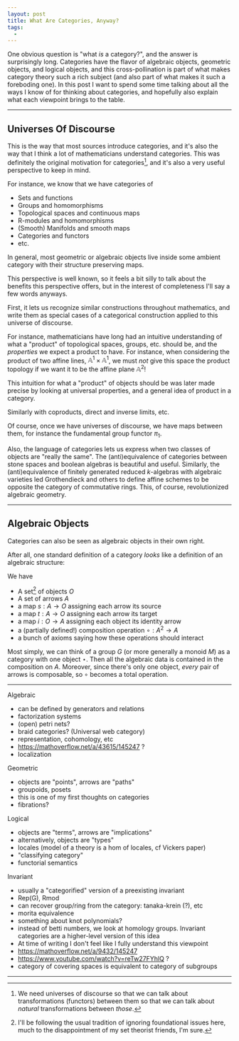 ```yaml
---
layout: post
title: What Are Categories, Anyway?
tags:
  - 
---
```


One obvious question is "what _is_ a category?", and the answer is 
surprisingly long. Categories have the flavor of algebraic objects,
geometric objects, and logical objects, and this cross-pollination 
is part of what makes category theory such a rich subject (and also
part of what makes it such a foreboding one). In this post I want to 
spend some time talking about all the ways I know of for thinking about
categories, and hopefully also explain what each viewpoint brings to the
table.

---

## Universes Of Discourse

This is the way that most sources introduce categories, and it's also
the way that I think a lot of mathematicians understand categories. 
This was definitely the original motivation for categories[^1], and it's
also a very useful perspective to keep in mind.

For instance, we know that we have categories of 

 - Sets and functions
 - Groups and homomorphisms
 - Topological spaces and continuous maps
 - R-modules and homomorphisms
 - (Smooth) Manifolds and smooth maps
 - Categories and functors
 - etc.

In general, most geometric or algebraic objects live inside some
ambient category with their structure preserving maps. 

This perspective is well known, so it feels a bit silly to talk about the
benefits this perspective offers, but in the interest of completeness I'll
say a few words anyways.

First, it lets us recognize similar constructions throughout mathematics,
and write them as special cases of a categorical construction applied to this
universe of discourse.

For instance, mathematicians have long had an intuitive understanding of what
a "product" of topological spaces, groups, etc. should be, and the 
_properties_ we expect a product to have. For instance, when considering the
product of two affine lines, $\mathbb{A}^1 \times \mathbb{A}^1$, we must
_not_ give this space the product topology if we want it to be the 
affine plane $\mathbb{A}^2$!

This intuition for what a "product" of objects should be was later made
precise by looking at universal properties, and a general idea of product
in a category. 

Similarly with coproducts, direct and inverse limits, etc. 

Of course, once we have universes of discourse, we have maps between them,
for instance the fundamental group functor $\pi_1$. 

Also, the language of categories lets us express when two classes of objects
are "really the same". The (anti)equivalence of categories between stone spaces
and boolean algebras is beautiful and useful. Similarly, the (anti)equivalence
of finitely generated reduced $k$-algebras with algebraic varieties led 
Grothendieck and others to define affine schemes to be opposite the category
of commutative rings. This, of course, revolutionized algebraic geometry.

---

## Algebraic Objects

Categories can also be seen as algebraic objects in their own right.

After all, one standard definition of a category _looks_ like 
a definition of an algebraic structure: 

We have

- A set[^2] of objects $O$
- A set of arrows $A$
- a map $s : A \to O$ assigning each arrow its source
- a map $t : A \to O$ assigning each arrow its target
- a map $i : O \to A$ assigning each object its identity arrow
- a (partially defined!) composition operation $\circ : A^2 \to A$ 
- a bunch of axioms saying how these operations should interact

Most simply, we can think of a group $G$ (or more generally a monoid $M$)
as a category with one object $\star$. Then all the algebraic data is
contained in the composition on $A$. Moreover, since there's only one object,
_every_ pair of arrows is composable, so $\circ$ becomes a total operation.


---

Algebraic
  - can be defined by generators and relations
  - factorization systems
  - (open) petri nets?
  - braid categories? (Universal web category)
  - representation, cohomology, etc
  - https://mathoverflow.net/a/43615/145247 ?
  - localization
      

Geometric
  - objects are "points", arrows are "paths"
  - groupoids, posets
  - this is one of my first thoughts on categories
  - fibrations?

Logical
  - objects are "terms", arrows are "implications"
  - alternatively, objects are "types"
  - locales (model of a theory is a hom of locales, cf Vickers paper)
  - "classifying category"
  - functorial semantics

Invariant
  - usually a "categorified" version of a preexisting invariant
  - Rep(G), Rmod
  - can recover group/ring from the category: tanaka-krein (?), etc
  - morita equivalence
  - something about knot polynomials?
  - instead of betti numbers, we look at homology groups. Invariant categories are a higher-level version of this idea
  - At time of writing I don't feel like I fully understand this viewpoint
  - https://mathoverflow.net/a/9432/145247
  - https://www.youtube.com/watch?v=reTw27FYhlQ ?
  - category of covering spaces is equivalent to category of subgroups



---

[^1]:
    We need universes of discourse so that we can talk about transformations
    (functors) between them so that we can talk about _natural_ transformations
    between _those_.

[^2]:
    I'll be following the usual tradition of ignoring foundational issues here,
    much to the disappointment of my set theorist friends, I'm sure.
